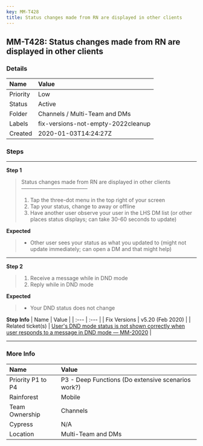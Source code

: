 ```yaml
---
key: MM-T428
title: Status changes made from RN are displayed in other clients
---
```


## MM-T428: Status changes made from RN are displayed in other clients

### Details

| Name     | Value                              |
| :------- | :--------------------------------- |
| Priority | Low                                |
| Status   | Active                             |
| Folder   | Channels / Multi-Team and DMs      |
| Labels   | fix-versions-not-empty-2022cleanup |
| Created  | 2020-01-03T14:24:27Z               |

### Steps

<hr/>

**Step 1**

> <article>Status changes made from RN are displayed in other clients<br>–––––––––––––––––––––––––<ol><li>Tap the three-dot menu in the top right of your screen</li><li>Tap your status, change to away or offline</li><li>Have another user observe your user in the LHS DM list (or other places status displays; can take 30-60 seconds to update)</li></ol></article>

**Expected**

> <article><ul><li>Other user sees your status as what you updated to (might not update immediately; can open a DM and that might help)</li></ul></article>

<hr/>

**Step 2**

> <article><ol><li>Receive a message while in DND mode</li><li>Reply while in DND mode</li></ol></article>

**Expected**

> <article><ul><li>Your DND status does not change&nbsp;</li></ul></article>

**Step Info**
| Name | Value |
| :--- | :--- |
| Fix Versions | v5.20 (Feb 2020) |
| Related ticket(s) | <a href="https://mattermost.atlassian.net/browse/MM-20020">User's DND mode status is not shown correctly when user responds to a message in DND mode — MM-20020</a> |

<hr/>

### More Info

| Name              | Value                                              |
| :---------------- | :------------------------------------------------- |
| Priority P1 to P4 | P3 - Deep Functions (Do extensive scenarios work?) |
| Rainforest        | Mobile                                             |
| Team Ownership    | Channels                                           |
| Cypress           | N/A                                                |
| Location          | Multi-Team and DMs                                 |
